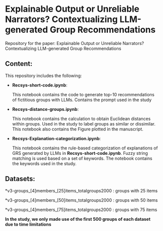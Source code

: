 # Explainable Output or Unreliable Narrators? Contextualizing LLM-generated Group Recommendations

Repository for the paper: Explainable Output or Unreliable Narrators? Contextualizing LLM-generated Group Recommendations


## Content:
This repository includes the following:

* **Recsys-short-code.ipynb**:
 
  This notebook contains the code to generate top-10 recommendations of fictitious groups with LLMs. Contains the prompt used in the study

* **Recsys-distance-groups.ipynb**:
 
  This notebook contains the calculation to obtain Euclidean distances within groups. Used in the study to label groups as similar or dissimilar. This notebook also contains the Figure plotted in the manuscript.

* **Recsys-Explanation-categorization.ipynb**:
 
  This notebook contains the rule-based categorization of explanations of GRS generated by LLMs in **Recsys-short-code.ipynb**. Fuzzy string matching is used based on a set of keywords. The notebook contains the keywords used in the study.

## Datasets:
 
  *v3-groups_[4]members_[25]items_totalgroups2000 : groups with 25 items
  
  *v3-groups_[4]members_[50]items_totalgroups2000 : groups with 50 items
  
  *v3-groups_[4]members_[75]items_totalgroups2000 : groups with 75 items

  **In the study, we only made use of the first 500 groups of each dataset due to time limitations**
 
